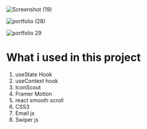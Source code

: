 
![Screenshot (19)](https://user-images.githubusercontent.com/52706075/199437326-4a5dd932-0c5b-44a7-9fea-b8c31b1eb90b.png)

![portfolio (28)](https://user-images.githubusercontent.com/52706075/199350903-d29dfde0-4902-4cbe-923e-6e78cbfbc6cb.png)

![portfolio 29](https://user-images.githubusercontent.com/52706075/199350931-01413cce-381f-4841-b5e7-46d9d00d254a.png)

# What i used in this project
1. useState Hook
2. useContext hook
3. IconScout
4. Framer Motion
5. react smooth scroll
6. CSS3
7. Email js
8. Swiper js


